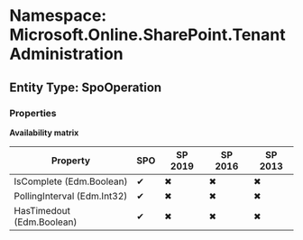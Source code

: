 # Namespace: Microsoft.Online.SharePoint.TenantAdministration
## Entity Type: SpoOperation

### Properties

**Availability matrix**

Property | SPO | SP 2019 | SP 2016 | SP 2013
----------|-----|---------|---------|--------
IsComplete (Edm.Boolean) | ✔ | ✖ | ✖ | ✖
PollingInterval (Edm.Int32) | ✔ | ✖ | ✖ | ✖
HasTimedout (Edm.Boolean) | ✔ | ✖ | ✖ | ✖

